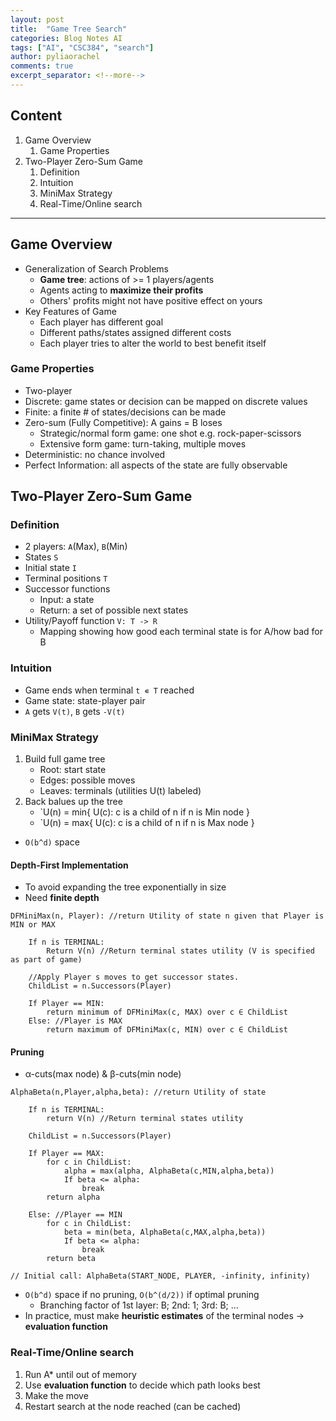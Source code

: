```yaml
---
layout: post
title:  "Game Tree Search"
categories: Blog Notes AI
tags: ["AI", "CSC384", "search"]
author: pyliaorachel
comments: true
excerpt_separator: <!--more-->
---
```


## Content

1. Game Overview
	1. Game Properties
2. Two-Player Zero-Sum Game
	1. Definition
	2. Intuition
	3. MiniMax Strategy
	4. Real-Time/Online search

<!--more-->
---
## Game Overview

- Generalization of Search Problems
	- __Game tree__: actions of >= 1 players/agents
	- Agents acting to __maximize their profits__
	- Others' profits might not have positive effect on yours
- Key Features of Game
	- Each player has different goal
	- Different paths/states assigned different costs
	- Each player tries to alter the world to best benefit itself

### Game Properties

- Two-player
- Discrete: game states or decision can be mapped on discrete values
- Finite: a finite # of states/decisions can be made
- Zero-sum (Fully Competitive): A gains = B loses
	- Strategic/normal form game: one shot e.g. rock-paper-scissors
	- Extensive form game: turn-taking, multiple moves
- Deterministic: no chance involved
- Perfect Information: all aspects of the state are fully observable

## Two-Player Zero-Sum Game

### Definition

- 2 players: `A`(Max), `B`(Min)
- States `S`
- Initial state `I`
- Terminal positions `T`
- Successor functions
	- Input: a state
	- Return: a set of possible next states
- Utility/Payoff function `V: T -> R`
	- Mapping showing how good each terminal state is for A/how bad for B

### Intuition

- Game ends when terminal `t ∊ T` reached
- Game state: state-player pair
- `A` gets `V(t)`, `B` gets `-V(t)`

### MiniMax Strategy

1. Build full game tree
	- Root: start state
	- Edges: possible moves
	- Leaves: terminals (utilities U(t) labeled)
2. Back balues up the tree
	- `U(n) = min{ U(c): c is a child of n if n is Min node }
	- `U(n) = max{ U(c): c is a child of n if n is Max node }

- `O(b^d)` space

#### Depth-First Implementation

- To avoid expanding the tree exponentially in size
- Need __finite depth__

```
DFMiniMax(n, Player): //return Utility of state n given that Player is MIN or MAX

	If n is TERMINAL:
		Return V(n) //Return terminal states utility (V is specified as part of game)

	//Apply Player s moves to get successor states. 
	ChildList = n.Successors(Player)

	If Player == MIN:
		return minimum of DFMiniMax(c, MAX) over c ∈ ChildList
	Else: //Player is MAX
		return maximum of DFMiniMax(c, MIN) over c ∈ ChildList
```

#### Pruning

- α-cuts(max node) & β-cuts(min node)

```
AlphaBeta(n,Player,alpha,beta): //return Utility of state 
	
	If n is TERMINAL:
		return V(n) //Return terminal states utility 

	ChildList = n.Successors(Player)

	If Player == MAX:
		for c in ChildList:
			alpha = max(alpha, AlphaBeta(c,MIN,alpha,beta)) 
			If beta <= alpha:
				break 
		return alpha

	Else: //Player == MIN 
		for c in ChildList:
			beta = min(beta, AlphaBeta(c,MAX,alpha,beta)) 
			If beta <= alpha:
				break 
		return beta

// Initial call: AlphaBeta(START_NODE, PLAYER, -infinity, infinity)
```

- `O(b^d)` space if no pruning, `O(b^(d/2))` if optimal pruning
	- Branching factor of 1st layer: B; 2nd: 1; 3rd: B; ...
- In practice, must make __heuristic estimates__ of the terminal nodes -> __evaluation function__

### Real-Time/Online search

1. Run A* until out of memory
2. Use __evaluation function__ to decide which path looks best
3. Make the move
4. Restart search at the node reached (can be cached)












